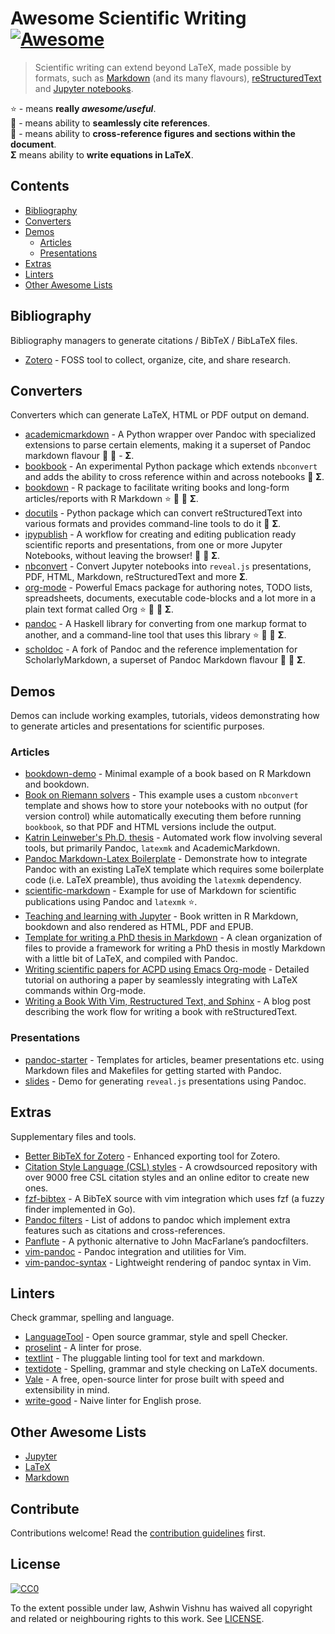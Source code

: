 # Awesome Scientific Writing [![Awesome](https://awesome.re/badge-flat.svg)](https://github.com/sindresorhus/awesome)

> Scientific writing can extend beyond LaTeX, made possible by formats,
> such as
> [Markdown](https://commonmark.org/) (and its many flavours),
> [reStructuredText](http://docutils.sourceforge.net/docs/ref/rst/directives.html) and
> [Jupyter notebooks](https://jupyter.readthedocs.io/en/latest/).

:star: - means **really _awesome/useful_**.<br />
:bookmark: - means ability to **seamlessly cite references**.<br/>
:link: - means ability to **cross-reference figures and sections within the
document**.<br/>
**Σ** means ability to **write equations in LaTeX**.<br/>

## Contents

- [Bibliography](#bibliography)
- [Converters](#converters)
- [Demos](#demos)
  - [Articles](#articles)
  - [Presentations](#presentations)
- [Extras](#extras)
- [Linters](#linters)
- [Other Awesome Lists](#other-awesome-lists)

## Bibliography
 Bibliography managers to generate citations / BibTeX / BibLaTeX files.

- [Zotero](https://www.zotero.org/) - FOSS tool to collect, organize, cite, and
 share research.


## Converters
 Converters which can generate LaTeX, HTML or PDF output on demand.

- [academicmarkdown](https://github.com/smathot/academicmarkdown#readme) - A
   Python wrapper over Pandoc with specialized extensions to parse certain
   elements, making it a superset of Pandoc markdown flavour :bookmark:
   :link: - **Σ**.
- [bookbook](https://github.com/takluyver/bookbook/#readme) - An experimental Python
   package which extends `nbconvert` and adds the ability to cross reference
   within and across notebooks :link: **Σ**.
- [bookdown](https://github.com/rstudio/bookdown/#readme) - R package to facilitate
   writing books and long-form articles/reports with R Markdown :star:
   :bookmark: :link: **Σ**.
- [docutils](http://docutils.sourceforge.net/docs/) - Python package which can
   convert reStructuredText into various formats and provides command-line
   tools to do it :link: **Σ**.
- [ipypublish](https://github.com/chrisjsewell/ipypublish/#readme) - A workflow for
   creating and editing publication ready scientific reports and presentations,
   from one or more Jupyter Notebooks, without leaving the browser! :bookmark:
   :link: **Σ**.
- [nbconvert](https://nbconvert.readthedocs.io/en/latest/) - Convert Jupyter
   notebooks into `reveal.js` presentations, PDF, HTML, Markdown,
   reStructuredText and more **Σ**.
- [org-mode](https://orgmode.org) - Powerful Emacs package for authoring notes,
   TODO lists, spreadsheets, documents, executable code-blocks and a lot more
   in a plain text format called Org :star: :bookmark: :link: **Σ**.
- [pandoc](https://pandoc.org/MANUAL) - A Haskell library for converting from
   one markup format to another, and a command-line tool that uses this
   library :star: :bookmark: :link: **Σ**.
- [scholdoc](http://scholdoc.scholarlymarkdown.com/) - A fork of Pandoc and the
   reference implementation for ScholarlyMarkdown, a superset of Pandoc
   Markdown flavour :bookmark: :link: **Σ**.

## Demos
 Demos can include working examples, tutorials, videos demonstrating how to
 generate articles and presentations for scientific purposes.

### Articles
- [bookdown-demo](https://github.com/rstudio/bookdown-demo/#readme) - Minimal
   example of a book based on R Markdown and bookdown.
- [Book on Riemann solvers](https://github.com/clawpack/riemann_book/#readme) - This
   example uses a custom `nbconvert` template and shows how to store your
   notebooks with no output (for version control) while automatically executing
   them before running `bookbook`, so that PDF and HTML versions include the
   output.
- [Katrin Leinweber's Ph.D.
   thesis](https://github.com/katrinleinweber/PhD-thesis/#readme) - Automated
   work flow involving several tools, but primarily Pandoc, `latexmk` and
   AcademicMarkdown.
- [Pandoc Markdown-Latex
   Boilerplate](https://github.com/davecap/markdown-latex-boilerplate/#readme) - Demonstrate
   how to integrate Pandoc with an existing LaTeX template which
   requires some boilerplate code (i.e. LaTeX preamble), thus avoiding the
   `latexmk` dependency.
- [scientific-markdown](https://github.com/JensErat/scientific-markdown/#readme) - Example
   for use of Markdown for scientific publications using Pandoc and
   `latexmk` :star:.
- [Teaching and learning with
   Jupyter](https://github.com/jupyter4edu/jupyter-edu-book/#readme) - Book
   written in R Markdown, bookdown and also rendered as HTML, PDF and
   EPUB.
- [Template for writing a PhD thesis in
   Markdown](https://github.com/tompollard/phd_thesis_markdown#readme) - A clean
   organization of files to provide a framework for writing a PhD thesis in
   mostly Markdown with a little bit of LaTeX, and compiled with Pandoc.
- [Writing scientific papers for ACPD using Emacs
   Org-mode](https://www.draketo.de/english/emacs/writing-papers-in-org-mode-acpd) - Detailed
   tutorial on authoring a paper by seamlessly integrating with LaTeX
   commands within Org-mode.
- [Writing a  Book With Vim, Restructured Text, and
   Sphinx](https://www.tompurl.com/2012-11-22-writing-a-book-with-vim.html) - A
   blog post describing the work flow for writing a book with
   reStructuredText.

### Presentations
- [pandoc-starter](https://github.com/jez/pandoc-starter/#readme) - Templates for
   articles, beamer presentations etc. using Markdown files and Makefiles for
   getting started with Pandoc.
- [slides](https://github.com/cgroll/slides/#readme) - Demo for generating `reveal.js`
   presentations using Pandoc.

## Extras
 Supplementary files and tools.

- [Better BibTeX for Zotero](https://retorque.re/zotero-better-bibtex/) - Enhanced
 exporting tool for Zotero.
- [Citation Style Language (CSL) styles](https://editor.citationstyles.org/) -  A
 crowdsourced repository with over 9000 free CSL citation styles and an online
 editor to create new ones.
- [fzf-bibtex](https://github.com/msprev/fzf-bibtex/#readme) - A BibTeX source
 with vim integration which uses fzf (a fuzzy finder implemented in Go).
- [Pandoc filters](https://github.com/jgm/pandoc/wiki/Pandoc-Filters) - List of
 addons to pandoc which implement extra features such as citations and
 cross-references.
- [Panflute](http://scorreia.com/software/panflute/) - A pythonic alternative
 to John MacFarlane’s pandocfilters.
- [vim-pandoc](https://github.com/vim-pandoc/vim-pandoc/#readme) - Pandoc
 integration and utilities for Vim.
- [vim-pandoc-syntax](https://github.com/vim-pandoc/vim-pandoc-syntax/#readme) - Lightweight
 rendering of pandoc syntax in Vim.

## Linters
 Check grammar, spelling and language.

- [LanguageTool](https://languagetool.org/) - Open source grammar, style and
 spell Checker.
- [proselint](http://proselint.com/) - A linter for prose.
- [textlint](https://textlint.github.io/) - The pluggable linting tool for text
 and markdown.
- [textidote](https://sylvainhalle.github.io/textidote/) - Spelling, grammar and
 style checking on LaTeX documents.
- [Vale](https://errata-ai.github.io/vale/) - A free, open-source linter for
 prose built with speed and extensibility in mind.
- [write-good](https://github.com/btford/write-good) - Naive linter for English
 prose.

## Other Awesome Lists
- [Jupyter](https://github.com/markusschanta/awesome-jupyter/#renderingpublishingconversion)
- [LaTeX](https://github.com/egeerardyn/awesome-LaTeX/#readme)
- [Markdown](https://github.com/BubuAnabelas/awesome-markdown/#readme)

## Contribute
Contributions welcome! Read the [contribution guidelines](CONTRIBUTING.md) first.

## License
[![CC0](https://mirrors.creativecommons.org/presskit/buttons/88x31/svg/cc-zero.svg)](https://creativecommons.org/publicdomain/zero/1.0/)

To the extent possible under law, Ashwin Vishnu has waived all copyright
and related or neighbouring rights to this work. See [LICENSE](LICENSE).

